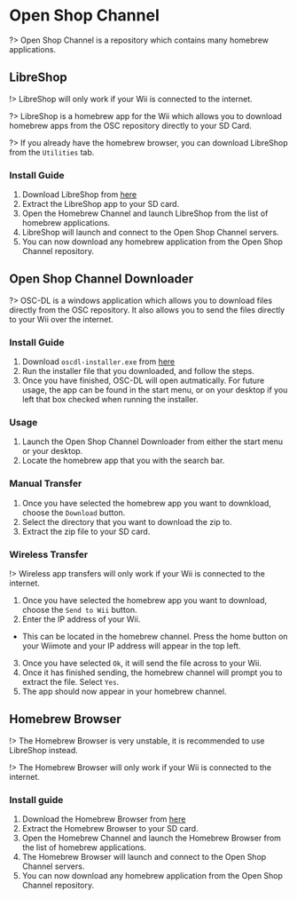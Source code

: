 # Open Shop Channel

?> Open Shop Channel is a repository which contains many homebrew applications.

## LibreShop

!> LibreShop will only work if your Wii is connected to the internet.

?> LibreShop is a homebrew app for the Wii which allows you to download homebrew apps from the OSC repository directly to your SD Card.

?> If you already have the homebrew browser, you can download LibreShop from the `Utilities` tab.

### Install Guide
1. Download LibreShop from [here](https://hbb1.oscwii.org/api/v3/contents/libreshop/libreshop.zip)
2. Extract the LibreShop app to your SD card.
3. Open the Homebrew Channel and launch LibreShop from the list of homebrew applications.
4. LibreShop will launch and connect to the Open Shop Channel servers.
5. You can now download any homebrew application from the Open Shop Channel repository.

## Open Shop Channel Downloader

?> OSC-DL is a windows application which allows you to download files directly from the OSC repository. It also allows you to send the files directly to your Wii over the internet.

### Install Guide
1. Download `oscdl-installer.exe` from [here](https://github.com/dhtdht020/osc-dl/releases)
2. Run the installer file that you downloaded, and follow the steps.
3. Once you have finished, OSC-DL will open autmatically. For future usage, the app can be found in the start menu, or on your desktop if you left that box checked when running the installer.

### Usage
1. Launch the Open Shop Channel Downloader from either the start menu or your desktop.
2. Locate the homebrew app that you with the search bar.

### Manual Transfer
1. Once you have selected the homebrew app you want to downkload, choose the `Download` button.
2. Select the directory that you want to download the zip to.
3. Extract the zip file to your SD card.

### Wireless Transfer

!> Wireless app transfers will only work if your Wii is connected to the internet.

1. Once you have selected the homebrew app you want to download, choose the `Send to Wii` button.
2. Enter the IP address of your Wii.
- This can be located in the homebrew channel. Press the home button on your Wiimote and your IP address will appear in the top left.
3. Once you have selected `Ok`, it will send the file across to your Wii.
4. Once it has finished sending, the homebrew channel will prompt you to extract the file. Select `Yes`.
5. The app should now appear in your homebrew channel.

## Homebrew Browser

!> The Homebrew Browser is very unstable, it is recommended to use LibreShop instead.

!> The Homebrew Browser will only work if your Wii is connected to the internet.

### Install guide
1. Download the Homebrew Browser from [here](https://hbb1.oscwii.org/api/v3/contents/homebrew_browser/homebrew_browser.zip)
2. Extract the Homebrew Browser to your SD card.
3. Open the Homebrew Channel and launch the Homebrew Browser from the list of homebrew applications.
4. The Homebrew Browser will launch and connect to the Open Shop Channel servers.
5. You can now download any homebrew application from the Open Shop Channel repository.